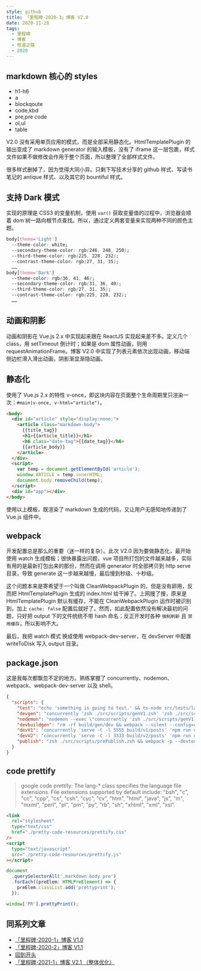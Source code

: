 ```yaml
---
style: github
title: 「里程碑-2020-3」博客 V2.0
date: 2020-11-28
tags:
  - 里程碑
  - 博客
  - 修道之路
  - 2020
---
```


## markdown 核心的 styles

- h1-h6
- a
- blockqoute
- code,kbd
- pre,pre code
- ol,ul
- table

V2.0 没有采用单页应用的模式，而是全部采用静态化。HtmlTemplatePlugin 的输出变成了 markdown generator 的输入模板，没有了 iframe 这一层包裹，样式文件如果不做修改会作用于整个页面，所以整理了全部样式文件。

很多样式删掉了，因为觉得大同小异。只剩下写技术分享的 github 样式、写读书笔记的 antique 样式、以及其它的 bountiful 样式。

## 支持 Dark 模式

实现的原理是 CSS3 的变量机制，使用 `var()` 获取变量值的过程中，浏览器会顺着 dom 树一路向根节点查找。所以，通过定义两套变量来实现两种不同的颜色主题。

```css
body[theme='Light']
  --theme-color: white;
  --secondary-theme-color: rgb(246, 248, 250);
  --third-theme-color: rgb(225, 228, 232);
  --contrast-theme-color: rgb(27, 31, 35);
  ……
body[theme='Dark']
  --theme-color: rgb(36, 41, 46);
  --secondary-theme-color: rgb(31, 36, 40);
  --third-theme-color: rgb(27, 31, 35);
  --contrast-theme-color: rgb(225, 228, 232);
  ……
```

## 动画和阴影

动画和阴影在 Vue.js 2.x 中实现起来跟在 ReactJS 实现起来差不多。定义几个 class，用 setTimeout 倒计时；如果是 dom 属性动画，则用 requestAnimationFrame。博客 V2.0 中实现了列表元素依次出现动画，移动端侧边栏滑入滑出动画，阴影渐显渐隐动画。

## 静态化

使用了 Vue.js 2.x 的特性 v-once，即这块内容在页面整个生命周期里只渲染一次：`#main(v-once, v-html="article")`。

```html
<body>
  <div id="article" style="display:none;">
    <article class="markdown-body">
      {{title_tag}}
      <h1>{{article_title}}</h1>
      <h6 class="date-tag">{{date_tag}}</h6>
      {{article_body}}
    </article>
  </div>
  <script>
    var temp = document.getElementById('article');
    window.ARTICLE = temp.innerHTML;
    document.body.removeChild(temp);
  </script>
  <div id="app"></div>
</body>
```

使用以上模板，既渲染了 markdown 生成的代码，又让用户无感知地传递到了 Vue.js 组件中。

## webpack

开发配置总是那么的重要（迷一样的复杂）。此次 V2.0 因为要做静态化，最开始使用 watch 生成模板；很快暴露出问题，vue 项目所打包的文件越来越多，实际有用的是最新打包出来的那份，然而在调用 generator 时全部拷贝到 http serve 目录，导致 generate 这一步越来越慢，最后慢到秒级、十秒级。

这个问题本来是寄希望于一个叫做 CleanWebpackPlugin 的，但是没有卵用，反而把 HtmlTemplatePlugin 生成的 index.html 给干掉了。上网搜了搜，原来是 HtmlTemplatePlugin 默认有缓存，不能在 CleanWebpackPlugin 运作时被识别到，加上 `cache: false` 配置后就好了。然而，如此配置依然没有解决最初的问题，只好把 output 下的文件统统不带 hash 命名；反正开发时各种 `强制刷新` 且 `禁用缓存`，所以影响不大。

最后，我把 watch 模式 换成使用 webpack-dev-server，在 devServer 中配置 writeToDisk 写入 output 目录。

## package.json

这是我每次都飘忽不定的地方。熟练掌握了 concurrently、nodemon、webpack、webpack-dev-server 以及 shell。

```json
{
  "scripts": {
    "test": "echo 'something is going to test.' && ts-node src/tests/lang.ts",
    "devgen": "concurrently 'zsh ./src/scripts/genV1.zsh' 'zsh ./src/scripts/genV2.zsh'",
    "nodemon": "nodemon --exec \"concurrently 'zsh ./src/scripts/genV1.zsh' 'zsh ./src/scripts/genV2.zsh'\"",
    "devbuildgen": "rm -rf build/gen/dev && webpack --silent --config=cfg/webpack/gen.dev.js && npm run devgen",
    "devV1": "concurrently 'serve -C -l 5555 build/v1/posts' 'npm run devbuildgen' 'webpack-dev-server --config=cfg/webpack/site.v1.dev.js'",
    "devV2": "concurrently 'serve -C -l 3333 build/v2/posts' 'npm run devbuildgen' 'webpack-dev-server --config=cfg/webpack/site.v2.dev.js'",
    "publish": "zsh ./src/scripts/prePublish.zsh && webpack -p --devtool=false --config=cfg/webpack/gen.prod.js && webpack -p --devtool=false --config=cfg/webpack/site.v2.prod.js && concurrently 'webpack -p --devtool=false --config=cfg/webpack/site.v1.prod.js' 'zsh ./src/scripts/pubV1.zsh' 'zsh ./src/scripts/pubV2.zsh'"
  }
}
```

## code prettify

> google code prettify: The lang-\* class specifies the language file extensions.
> File extensions supported by default include:
> "bsh", "c", "cc", "cpp", "cs", "csh", "cyc", "cv", "htm", "html", "java",
> "js", "m", "mxml", "perl", "pl", "pm", "py", "rb", "sh", "xhtml", "xml",
> "xsl".

```html
<link
  rel="stylesheet"
  type="text/css"
  href="./pretty-code-resources/prettify.css"
/>
<script
  type="text/javascript"
  src="./pretty-code-resources/prettify.js"
></script>
```

```js
document
  .querySelectorAll('.markdown-body pre')
  .forEach((preElem: HTMLPreElement) => {
    preElem.classList.add('prettyprint');
  });

window['PR'].prettyPrint();
```

## 同系列文章

- [「里程碑-2020-1」博客 V1.0](post:Milestone-2020-1)
- [「里程碑-2020-2」博客 V1.1](post:Milestone-2020-2)
- [回到开头](scroll-to-the-very-top)
- [「里程碑-2021-1」博客 V2.1 （整体优化）](post:Milestone-2021-1)
